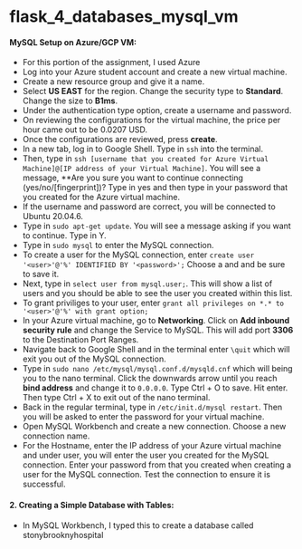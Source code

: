 # flask_4_databases_mysql_vm

#### MySQL Setup on Azure/GCP VM:
 - For this portion of the assignment, I used Azure
 - Log into your Azure student account and create a new virtual machine.
 - Create a new resource group and give it a name.
 - Select **US EAST** for the region. Change the security type to **Standard**. Change the size to **B1ms**. 
 - Under the authentication type option, create a username and password.
 - On reviewing the configurations for the virtual machine, the price per hour came out to be 0.0207 USD.
 - Once the configurations are reviewed, press **create**.
 - In a new tab, log in to Google Shell. Type in ```ssh``` into the terminal.
 - Then, type in ```ssh [username that you created for Azure Virtual Machine]@[IP address of your Virtual Machine]```. You will see a message, **Are you sure you want to continue connecting (yes/no/[fingerprint])? Type in yes and then type in your password that you created for the Azure virtual machine.
 - If the username and password are correct, you will be connected to Ubuntu 20.04.6.
 - Type in ```sudo apt-get update```. You will see a message asking if you want to continue. Type in Y.
 - Type in ```sudo mysql``` to enter the MySQL connection.
 - To create a user for the MySQL connection, enter ```create user '<user>'@'%' IDENTIFIED BY '<password>';``` Choose a <user> and <password> and be sure to save it.
 - Next, type in ```select user from mysql.user;```. This will show a list of users and you should be able to see the user you created within this list.
 - To grant priviliges to your user, enter ```grant all privileges on *.* to '<user>'@'%' with grant option;```
 - In your Azure virtual machine, go to **Networking**. Click on **Add inbound security rule** and change the Service to MySQL. This will add port **3306** to the Destination Port Ranges.
 - Navigate back to Google Shell and in the terminal enter ```\quit``` which will exit you out of the MySQL connection.
 - Type in ```sudo nano /etc/mysql/mysql.conf.d/mysqld.cnf``` which will being you to the nano terminal. Click the downwards arrow until you reach **bind address** and change it to ```0.0.0.0```. Type Ctrl + O to save. Hit enter. Then type Ctrl + X to exit out of the nano terminal.
 - Back in the regular terminal, type in ```/etc/init.d/mysql restart```. Then you will be asked to enter the password for your virtual machine.
 - Open MySQL Workbench and create a new connection. Choose a new connection name.
 - For the Hostname, enter the IP address of your Azure virtual machine and under user, you will enter the user you created for the MySQL connection. Enter your password from <password> that you created when creating a user for the MySQL connection. Test the connection to ensure it is successful.

#### 2. Creating a Simple Database with Tables:
 - In MySQL Workbench, I typed this to create a database called stonybrooknyhospital

